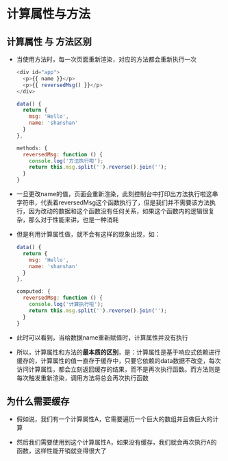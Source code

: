 # 计算属性与方法

## 计算属性 与 方法区别

  - 当使用方法时，每一次页面重新渲染，对应的方法都会重新执行一次

    ```javascript
    <div id="app">
      <p>{{ name }}</p>
      <p>{{ reversedMsg() }}</p>
    </div>
    ```

    ```javascript
    data() {
      return {
        msg: 'Hello',
        name: 'shanshan'
      }
    },

    methods: {
      reversedMsg: function () {
        console.log('方法执行啦');
        return this.msg.split('').reverse().join('');
      }
    }
    ```

  - 一旦更改name的值，页面会重新渲染，此刻控制台中打印出方法执行啦这串字符串，代表着reversedMsg这个函数执行了，但是我们并不需要该方法执行，因为改动的数据和这个函数没有任何关系，如果这个函数内的逻辑很复杂，那么对于性能来讲，也是一种消耗

  - 但是利用计算属性做，就不会有这样的现象出现，如：

    ```javascript
    data() {
      return {
        msg: 'Hello',
        name: 'shanshan'
      }
    },

    computed: {
      reversedMsg: function () {
        console.log('计算执行啦');
        return this.msg.split('').reverse().join('');
      }
    }
    ```

  - 此时可以看到，当给数据name重新赋值时，计算属性并没有执行

  - 所以，计算属性和方法的**最本质的区别**，是：计算属性是基于响应式依赖进行缓存的，计算属性的值一直存于缓存中，只要它依赖的data数据不改变，每次访问计算属性，都会立刻返回缓存的结果，而不是再次执行函数。而方法则是每次触发重新渲染，调用方法将总会再次执行函数

## 为什么需要缓存

  - 假如说，我们有一个计算属性A，它需要遍历一个巨大的数组并且做巨大的计算

  - 然后我们需要使用到这个计算属性A，如果没有缓存，我们就会再次执行A的函数，这样性能开销就变得很大了
